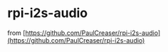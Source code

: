 # rpi-i2s-audio

from [https://github.com/PaulCreaser/rpi-i2s-audio](https://github.com/PaulCreaser/rpi-i2s-audio)

